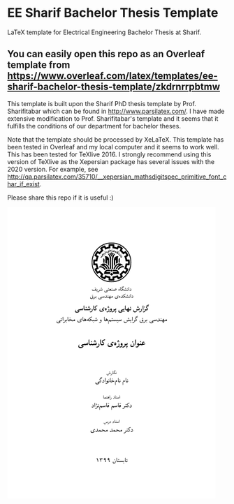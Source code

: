 # EE Sharif Bachelor Thesis Template
LaTeX template for Electrical Engineering Bachelor Thesis at Sharif. 

## You can easily open this repo as an Overleaf template from https://www.overleaf.com/latex/templates/ee-sharif-bachelor-thesis-template/zkdrnrrpbtmw


This template is built upon the Sharif PhD thesis template by Prof. Sharifitabar which can be found in http://www.parsilatex.com/. I have made extensive modification to Prof. Sharifitabar's template and it seems that it fulfills the conditions of our department for bachelor theses.


Note that the template should be processed by XeLaTeX. This template has been tested in Overleaf and my local computer and it seems to work well. This has been tested for TeXlive 2016. I strongly recommend using this version of TeXlive as the Xepersian package has several issues with the 2020 version. For example, see http://qa.parsilatex.com/35710/__xepersian_mathsdigitspec_primitive_font_char_if_exist.


Please share this repo if it is useful :)

![alt text](https://github.com/bemoniri/EESharifBachelorThesis/blob/main/firstpage-output.png?raw=true)


